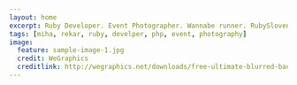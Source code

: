 ```yaml
---
layout: home
excerpt: Ruby Developer. Event Photographer. Wannabe runner. RubySlovenia organizer. Special. Not necessarily in that order.
tags: [miha, rekar, ruby, develper, php, event, photography]
image:
  feature: sample-image-1.jpg
  credit: WeGraphics
  creditlink: http://wegraphics.net/downloads/free-ultimate-blurred-background-pack/
---
```

